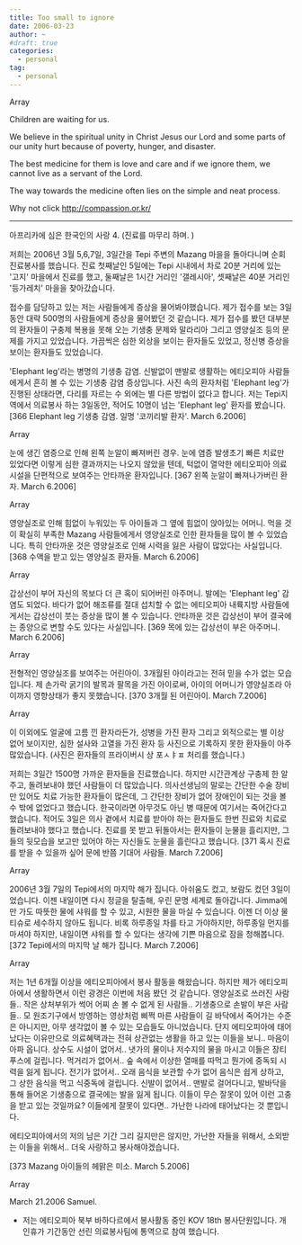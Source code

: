 ```yaml
---
title: Too small to ignore
date: 2006-03-23
author: ~
#draft: true
categories:
  - personal
tag:
  - personal
---
```




Array

Children are waiting for us.

We believe in the spiritual unity in Christ Jesus our Lord and some parts of our unity hurt because of poverty, hunger, and disaster.

The best medicine for them is love and care and if we ignore them, we cannot live as a servant of the Lord.

The way towards the medicine often lies on the simple and neat process.

Why not click http://compassion.or.kr/ 

-------------------
아프리카에 심은 한국인의 사랑 4. (진료를 마무리 하며. )


저희는 2006년 3월 5,6,7일, 3일간을 Tepi 주변의 Mazang 마을을 돌아다니며 순회 진료봉사를 했습니다. 진료 첫째날인 5일에는 Tepi 시내에서 차로 20분 거리에 있는 '고지' 마을에서 진료를 했고, 둘째날은 1시간 거리인 '갤레시아', 셋째날은 40분 거리인 '등가레치' 마을을 찾아갔습니다.


접수를 담당하고 있는 저는 사람들에게 증상을 물어봐야했습니다. 제가 접수를 보는 3일 동안 대략 500명의 사람들에게 증상을 물어봤던 것 같습니다. 제가 접수를 봤던 대부분의 환자들이 구충제 복용을 못해 오는 기생충 문제와 말라리아 그리고 영양실조 등의 문제를 가지고 있었습니다. 가끔씩은 심한 외상을 보이는 환자들도 있었고, 정신병 증상을 보이는 환자들도 있었습니다.


'Elephant leg'라는 병명의 기생충 감염. 신발없이 맨발로 생활하는 에티오피아 사람들에게서 흔히 볼 수 있는 기생충 감염 증상입니다. 사진 속의 환자처럼 'Elephant leg'가 진행된 상태라면, 다리를 자르는 수 외에는 별 다른 방법이 없다고 합니다. 저는 Tepi지역에서 의료봉사 하는 3일동안, 적어도 10명이 넘는 'Elephant leg' 환자를 봤습니다. 
[366 Elephant leg 기생충 감염. 일명 '코끼리발 환자'. March 6.2006]

Array


눈에 생긴 염증으로 인해 왼쪽 눈알이 빠져버린 경우. 눈에 염증 발생초기 빠른 치료만 있었다면 이렇게 심한 결과까지는 나오지 않았을 텐데, 턱없이 열악한 에티오피아 의료시설을 단편적으로 보여주는 안타까운 환자입니다.
[367 왼쪽 눈알이 빠져나가버린 환자. March 6.2006]

Array

영양실조로 인해 힘없이 누워있는 두 아이들과 그 옆에 힘없이 앉아있는 어머니. 먹을 것이 확실히 부족한 Mazang 사람들에게서 영양실조로 인한 환자들을 많이 볼 수 있었습니다. 특히 안타까운 것은 영양실조로 인해 시력을 잃은 사람이 많았다는 사실입니다.
[368 수액을 받고 있는 영양실조 환자들. March 6.2006]

Array

갑상선이 부어 자신의 목보다 더 큰 혹이 되어버린 아주머니. 발에는 'Elephant leg' 감염도 되었다. 바다가 없어 해조류를 절대 섭치할 수 없는 에티오피아 내륙지방 사람들에게서는 갑상선이 붓는 증상을 많이 볼 수 있습니다. 안타까운 것은 갑상선이 부어 결국에는 종양으로 변할 수도 있다는 사실입니다.
[369 목에 있는 갑상선이 부은 아주머니. March 6.2006]

Array

전형적인 영양실조를 보여주는 어린아이. 3개월된 아이라고는 전혀 믿을 수가 없는 모습입니다. 제 손가락 굵기의 발목과 팔목을 가진 아이로써, 아이의 어머니가 영양실조라 아이까지 영향상태가 좋지 못했습니다.
[370 3개월 된 어린아이. March 7.2006]

Array

이 이외에도 얼굴에 고름 낀 환자라든가, 성병을 가진 환자 그리고 외적으로는 별 이상 없어 보이지만, 심한 설사와 고열을 가진 환자 등 사진으로 기록하지 못한 환자들이 아주 많았습니다.
(사진은 환자들의 프라이버시 상 포ㅅㅑㅍ 처리를 했습니다.)


저희는 3일간 1500명 가까운 환자들을 진료했습니다. 하지만 시간관계상 구충제 한 알 주고, 돌려보내야 했던 사람들이 더 많았습니다. 의사선생님의 말로는 간단한 수술 장비만 있어도 치료 가능한 환자들이 많은데, 그 간단한 장비가 없어 장애인이 되는 것을 볼 수 밖에 없었다고 했습니다. 한국이라면 아무것도 아닌 병 때문에 여기서는 죽어간다고 했습니다. 적어도 3일은 의사 곁에서 치료를 받아야 하는 환자들도 한번 진료와 치료로 돌려보내야 했다고 했습니다. 진료를 못 받고 뒤돌아서는 환자들이 눈물을 흘리지만, 그들의 뒷모습을 보고만 있어야 하는 자신들도 눈물을 흘린다고 했습니다.
[371 혹시 진료를 받을 수 있을까 싶어 문에 반쯤 기대어 사람들. March 7.2006]

Array


2006년 3월 7일의 Tepi에서의 마지막 해가 집니다. 아쉬움도 컸고, 보람도 컸던 3일이었습니다. 이젠 내일이면 다시 정글을 탈출해, 우린 문명 세계로 돌아갑니다. Jimma에만 가도 따뜻한 물에 샤워를 할 수 있고, 시원한 물을 마실 수 있습니다. 이젠 더 이상 물티슈로 세수하지 않아도 됩니다. 비록 하루종일 차를 타고 가야하지만, 하루종일 먼지를 마셔야 하지만, 내일이면 샤워를 할 수 있다는 생각에 기쁜 마음으로 잠을 청해봅니다.
[372 Tepi에서의 마지막 날 해가 집니다. March 7.2006]

Array


저는 1년 6개월 이상을 에티오피아에서 봉사 활동을 해왔습니다. 하지만 제가 에티오피아에서 생활하면서 이런 광경은 이번에 처음 봤던 것 같습니다. 영양실조로 쓰러진 사람들.. 작은 상처부위가 썩어 어찌 손 볼 수 없게 된 사람들.. 기생충으로 손발이 부은 사람들.. 모 원조기구에서 방영하는 영상처럼 삐쩍 마른 사람들이 길 바닥에서 죽어가는 수준은 아니지만, 아무 생각없이 볼 수 있는 모습들도 아니었습니다.
단지 에티오피아에 태어났다는 이유만으로 의료혜택과는 전혀 상관없는 생활을 하고 있는 이들을 보니.. 마음이 아파 옵니다. 상수도 시설이 없어서.. 냇가의 물이나 저수지의 물을 마시고 이들은 장티푸스에 걸립니다. 먹거리가 없어서.. 숲 속에서 이상한 열매를 따먹고 뭔가에 중독되 시력을 잃게 됩니다. 전기가 없어서.. 오래 음식을 보관할 수가 없어 음식은 쉽게 상하고, 그 상한 음식을 먹고 식중독에 걸립니다. 신발이 없어서.. 맨발로 걸어다니고, 발바닥을 통해 들어온 기생충으로 결국에는 발을 잃게 됩니다.
이들이 무슨 잘못이 있어 이런 고충을 받고 있는 것일까요? 이들에게 잘못이 있다면.. 가난한 나라에 태어났다는 것 뿐입니다.


에티오피아에서의 저의 남은 기간 그리 길지만은 않지만, 가난한 자들을 위해서, 소외받는 이들을 위해서.. 더욱 사랑하고 봉사해야겠습니다.


[373 Mazang 아이들의 헤맑은 미소. March 5.2006]

Array


March 21.2006
Samuel.


* 저는 에티오피아 북부 바하다르에서 봉사활동 중인 KOV 18th 봉사단원입니다. 개인휴가 기간동안 선린 의료봉사팀에 통역으로 참여 했습니다.



 






